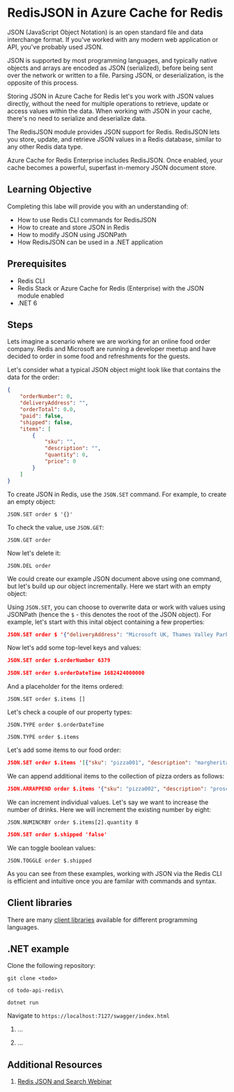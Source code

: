 # RedisJSON in Azure Cache for Redis

JSON (JavaScript Object Notation) is an open standard file and data interchange format. If you've worked with any modern web application or API, you've probably used JSON.

JSON is supported by most programming languages, and typically native objects and arrays are encoded as JSON (serialized), before being sent over the network or written to a file. Parsing JSON, or deserialization, is the opposite of this process.

Storing JSON in Azure Cache for Redis let's you work with JSON values directly, without the need for multiple operations to retrieve, update or access values within the data. When working with JSON in your cache, there's no need to serialize and deserialize data.

The RedisJSON module provides JSON support for Redis. RedisJSON lets you store, update, and retrieve JSON values in a Redis database, similar to any other Redis data type.

Azure Cache for Redis Enterprise includes RedisJSON. Once enabled, your cache becomes a powerful, superfast in-memory JSON document store.

## Learning Objective
Completing this labe will provide you with an understanding of:
- How to use Redis CLI commands for RedisJSON
- How to create and store JSON in Redis
- How to modify JSON using JSONPath
- How RedisJSON can be used in a .NET application

## Prerequisites
- Redis CLI
- Redis Stack or Azure Cache for Redis (Enterprise) with the JSON module enabled
- .NET 6

## Steps

Lets imagine a scenario where we are working for an online food order company. Redis and Microsoft are running a developer meetup and have decided to order in some food and refreshments for the guests.

Let's consider what a typical JSON object might look like that contains the data for the order:

```json
{
	"orderNumber": 0,
    "deliveryAddress": "",
	"orderTotal": 0.0,
	"paid": false,
    "shipped": false,
	"items": [
		{
			"sku": "",
			"description": "",
			"quantity": 0,
			"price": 0
		}
	]
}

```

To create JSON in Redis, use the `JSON.SET` command. For example, to create an empty object:

```
JSON.SET order $ '{}'
```

To check the value, use ```JSON.GET```:

```
JSON.GET order
```

Now let's delete it:

```
JSON.DEL order
```

We could create our example JSON document above using one command, but let's build up our object incrementally. Here we start with an empty object:

Using `JSON.SET`, you can choose to overwrite data or work with values using JSONPath (hence the `$` - this denotes the root of the JSON object). For example, let's start with this inital object containing a few properties:

```json
JSON.SET order $ '{"deliveryAddress": "Microsoft UK, Thames Valley Park, Reading", "orderTotal": 0.00, "paid": false}'
```

Now let's add some top-level keys and values:

```json
JSON.SET order $.orderNumber 6379
```

```json
JSON.SET order $.orderDateTime 1682424000000
```

And a placeholder for the items ordered:

```
JSON.SET order $.items []
```

Let's check a couple of our property types:

```
JSON.TYPE order $.orderDateTime
```
```
JSON.TYPE order $.items
```

Let's add some items to our food order:

```json
JSON.SET order $.items '[{"sku": "pizza001", "description": "margherita", "quantity": 4, "price": 8.50},{"sku": "pizza003", "description": "funghi", "quantity": 2, "price": 11.00},{"sku": "drinks008", "description": "Camden Hells Lager", "quantity": 16}]'
```

We can append additional items to the collection of pizza orders as follows:

```json
JSON.ARRAPPEND order $.items '{"sku": "pizza002", "description": "prosciutto", "quantity": 2, "price": 13.00}'
```

We can increment individual values. Let's say we want to increase the number of drinks. Here we will increment the existing number by eight:

```
JSON.NUMINCRBY order $.items[2].quantity 8
```

```json
JSON.SET order $.shipped 'false'
```
We can toggle boolean values:

```
JSON.TOGGLE order $.shipped
```

As you can see from these examples, working with JSON via the Redis CLI is efficient and intuitive once you are familar with commands and syntax.

## Client libraries

There are many [client libraries](https://redis.io/docs/stack/json/clients/) available for different programming languages.

## .NET example

Clone the following repository:

```
git clone <todo>
```

```
cd todo-api-redis\
```

```
dotnet run
```

Navigate to `https://localhost:7127/swagger/index.html`

1. ...

2. ...

## Additional Resources

1. [Redis JSON and Search Webinar](https://github.com/Redislabs-Solution-Architects/json-search-demo)
